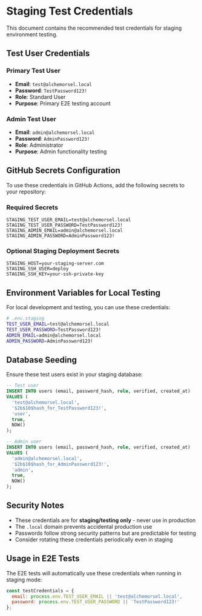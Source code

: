 # Staging Test Credentials

This document contains the recommended test credentials for staging environment testing.

## Test User Credentials

### Primary Test User
- **Email**: `test@alchemorsel.local`
- **Password**: `TestPassword123!`
- **Role**: Standard User
- **Purpose**: Primary E2E testing account

### Admin Test User  
- **Email**: `admin@alchemorsel.local`
- **Password**: `AdminPassword123!`
- **Role**: Administrator
- **Purpose**: Admin functionality testing

## GitHub Secrets Configuration

To use these credentials in GitHub Actions, add the following secrets to your repository:

### Required Secrets
```
STAGING_TEST_USER_EMAIL=test@alchemorsel.local
STAGING_TEST_USER_PASSWORD=TestPassword123!
STAGING_ADMIN_EMAIL=admin@alchemorsel.local
STAGING_ADMIN_PASSWORD=AdminPassword123!
```

### Optional Staging Deployment Secrets
```
STAGING_HOST=your-staging-server.com
STAGING_SSH_USER=deploy
STAGING_SSH_KEY=your-ssh-private-key
```

## Environment Variables for Local Testing

For local development and testing, you can use these credentials:

```bash
# .env.staging
TEST_USER_EMAIL=test@alchemorsel.local
TEST_USER_PASSWORD=TestPassword123!
ADMIN_EMAIL=admin@alchemorsel.local
ADMIN_PASSWORD=AdminPassword123!
```

## Database Seeding

Ensure these test users exist in your staging database:

```sql
-- Test user
INSERT INTO users (email, password_hash, role, verified, created_at) 
VALUES (
  'test@alchemorsel.local', 
  '$2b$10$hash_for_TestPassword123!', 
  'user', 
  true, 
  NOW()
);

-- Admin user
INSERT INTO users (email, password_hash, role, verified, created_at) 
VALUES (
  'admin@alchemorsel.local', 
  '$2b$10$hash_for_AdminPassword123!', 
  'admin', 
  true, 
  NOW()
);
```

## Security Notes

- These credentials are for **staging/testing only** - never use in production
- The `.local` domain prevents accidental production use
- Passwords follow strong security patterns but are predictable for testing
- Consider rotating these credentials periodically even in staging

## Usage in E2E Tests

The E2E tests will automatically use these credentials when running in staging mode:

```javascript
const testCredentials = {
  email: process.env.TEST_USER_EMAIL || 'test@alchemorsel.local',
  password: process.env.TEST_USER_PASSWORD || 'TestPassword123!'
};
```